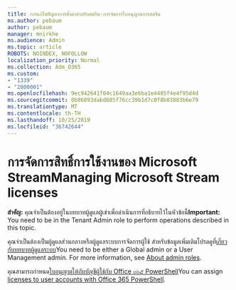 ```yaml
---
title: การแก้ไขปัญหาการตั้งค่าสำหรับสตรีม-การจัดการใบอนุญาตการสตรีม
ms.author: pebaum
author: pebaum
manager: mnirkhe
ms.audience: Admin
ms.topic: article
ROBOTS: NOINDEX, NOFOLLOW
localization_priority: Normal
ms.collection: Adm_O365
ms.custom:
- "1339"
- "2800001"
ms.openlocfilehash: 9ec942641f04c1649aa3e6ba1e4485f4e4f95d4d
ms.sourcegitcommit: 0b06093dabd685f76cc39b1d7c0f8b03883b6e79
ms.translationtype: MT
ms.contentlocale: th-TH
ms.lasthandoff: 10/25/2019
ms.locfileid: "36742644"
---
```

# <a name="managing-microsoft-stream-licenses"></a><span data-ttu-id="8b692-102">การจัดการสิทธิ์การใช้งานของ Microsoft Stream</span><span class="sxs-lookup"><span data-stu-id="8b692-102">Managing Microsoft Stream licenses</span></span>

<span data-ttu-id="8b692-103">**สำคัญ:** คุณจำเป็นต้องอยู่ในบทบาทผู้ดูแลผู้เช่าเพื่อดำเนินการที่อธิบายไว้ในหัวข้อนี้</span><span class="sxs-lookup"><span data-stu-id="8b692-103">**Important:** You need to be in the Tenant Admin role to perform operations described in this topic.</span></span>

<span data-ttu-id="8b692-104">คุณจำเป็นต้องเป็นผู้ดูแลส่วนกลางหรือผู้ดูแลระบบการจัดการผู้ใช้ สำหรับข้อมูลเพิ่มเติมโปรดดูที่[เกี่ยวกับบทบาทผู้ดูแลระบบ](https://docs.microsoft.com/office365/admin/add-users/about-admin-roles)</span><span class="sxs-lookup"><span data-stu-id="8b692-104">You need to be either a Global admin or a User Management admin. For more information, see [About admin roles](https://docs.microsoft.com/office365/admin/add-users/about-admin-roles).</span></span>

<span data-ttu-id="8b692-105">คุณสามารถกำหนด[ใบอนุญาตให้กับบัญชีผู้ใช้กับ Office ๓๖๕ PowerShell](https://go.microsoft.com/fwlink/p/?linkid=850410)</span><span class="sxs-lookup"><span data-stu-id="8b692-105">You can assign [licenses to user accounts with Office 365 PowerShell](https://go.microsoft.com/fwlink/p/?linkid=850410).</span></span>
